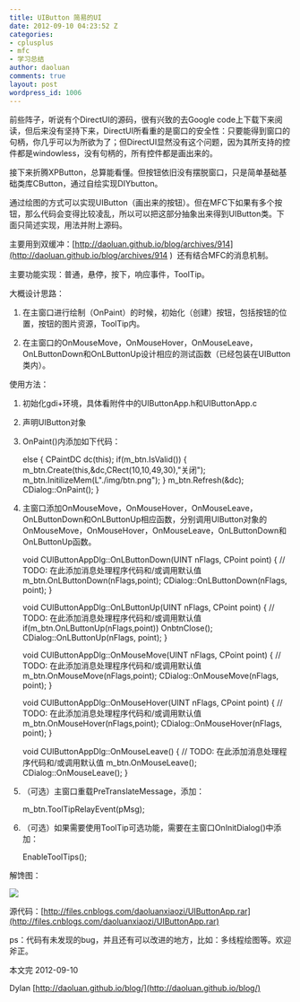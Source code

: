 ```yaml
---
title: UIButton 简易的UI
date: 2012-09-10 04:23:52 Z
categories:
- cplusplus
- mfc
- 学习总结
author: daoluan
comments: true
layout: post
wordpress_id: 1006
---
```


前些阵子，听说有个DirectUI的源码，很有兴致的去Google code上下载下来阅读，但后来没有坚持下来，DirectUI所看重的是窗口的安全性：只要能得到窗口的句柄，你几乎可以为所欲为了；但DirectUI显然没有这个问题，因为其所支持的控件都是windowless，没有句柄的，所有控件都是画出来的。

接下来折腾XPButton，总算能看懂。但按钮依旧没有摆脱窗口，只是简单基础基础类库CButton，通过自绘实现DIYbutton。

通过绘图的方式可以实现UIButton（画出来的按钮）。但在MFC下如果有多个按钮，那么代码会变得比较凌乱，所以可以把这部分抽象出来得到UIButton类。下面只简述实现，用法并附上源码。

主要用到双缓冲：[http://daoluan.github.io/blog/archives/914](http://daoluan.github.io/blog/archives/914 )  还有结合MFC的消息机制。

主要功能实现：普通，悬停，按下，响应事件，ToolTip。

大概设计思路：



	
  1. 在主窗口进行绘制（OnPaint）的时候，初始化（创建）按钮，包括按钮的位置，按钮的图片资源，ToolTip内。

	
  2. 在主窗口的OnMouseMove，OnMouseHover，OnMouseLeave，OnLButtonDown和OnLButtonUp设计相应的测试函数（已经包装在UIButton类内）。


使用方法：

	
  1. 初始化gdi+环境，具体看附件中的UIButtonApp.h和UIButtonApp.c

	
  2. 声明UIButton对象

	
  3. OnPaint()内添加如下代码：

    
	    else
	    {
	    	CPaintDC dc(this);
	    	if(m_btn.IsValid())
	    	{
	    		m_btn.Create(this,&dc,CRect(10,10,49,30),"关闭");
	    		m_btn.InitilizeMem(L"./img/btn.png");
	    	}
	    	m_btn.Refresh(&dc);
	    	CDialog::OnPaint();
	    }




	
  4. 主窗口添加OnMouseMove，OnMouseHover，OnMouseLeave，OnLButtonDown和OnLButtonUp相应函数，分别调用UIButton对象的OnMouseMove，OnMouseHover，OnMouseLeave，OnLButtonDown和OnLButtonUp函数。

    
	    void CUIButtonAppDlg::OnLButtonDown(UINT nFlags, CPoint point)
	    {
	    	// TODO: 在此添加消息处理程序代码和/或调用默认值
	    	m_btn.OnLButtonDown(nFlags,point);
	    	CDialog::OnLButtonDown(nFlags, point);
	    }
    
	    void CUIButtonAppDlg::OnLButtonUp(UINT nFlags, CPoint point)
	    {
	    	// TODO: 在此添加消息处理程序代码和/或调用默认值
	    	if(m_btn.OnLButtonUp(nFlags,point))
	    		OnbtnClose();
	    	CDialog::OnLButtonUp(nFlags, point);
	    }
    	    
	    void CUIButtonAppDlg::OnMouseMove(UINT nFlags, CPoint point)
	    {
	    	// TODO: 在此添加消息处理程序代码和/或调用默认值
	    	m_btn.OnMouseMove(nFlags,point);
	    	CDialog::OnMouseMove(nFlags, point);
	    }
	    
	    void CUIButtonAppDlg::OnMouseHover(UINT nFlags, CPoint point)
	    {
	    	// TODO: 在此添加消息处理程序代码和/或调用默认值
	    	m_btn.OnMouseHover(nFlags,point);
	    	CDialog::OnMouseHover(nFlags, point);
	    }
	    
	    void CUIButtonAppDlg::OnMouseLeave()
	    {
	    	// TODO: 在此添加消息处理程序代码和/或调用默认值
	    	m_btn.OnMouseLeave();
	    	CDialog::OnMouseLeave();
	    }




	
  5. （可选）主窗口重载PreTranslateMessage，添加：

    
    	m_btn.ToolTipRelayEvent(pMsg);




	
  6. （可选）如果需要使用ToolTip可选功能，需要在主窗口OnInitDialog()中添加：

    
    	EnableToolTips();





解馋图：

[![](http://daoluan.github.io/images/blog/2012/09/UIButtonApp.jpg)](http://daoluan.github.io/blog/archives/1006/uibuttonapp)

源代码：[http://files.cnblogs.com/daoluanxiaozi/UIButtonApp.rar](http://files.cnblogs.com/daoluanxiaozi/UIButtonApp.rar)

ps：代码有未发现的bug，并且还有可以改进的地方，比如：多线程绘图等。欢迎斧正。

本文完 2012-09-10

Dylan [http://daoluan.github.io/blog/](http://daoluan.github.io/blog/)
